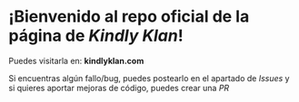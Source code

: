 # ¡Bienvenido al repo oficial de la página de *Kindly Klan*!

Puedes visitarla en: **kindlyklan.com**

Si encuentras algún fallo/bug, puedes postearlo en el apartado de *Issues* y si quieres aportar mejoras de código, puedes crear una *PR*
